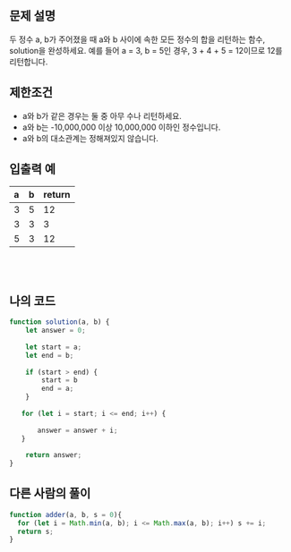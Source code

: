 ## 문제 설명

두 정수 a, b가 주어졌을 때 a와 b 사이에 속한 모든 정수의 합을 리턴하는 함수, solution을 완성하세요.
예를 들어 a = 3, b = 5인 경우, 3 + 4 + 5 = 12이므로 12를 리턴합니다.

## 제한조건

* a와 b가 같은 경우는 둘 중 아무 수나 리턴하세요.
* a와 b는 -10,000,000 이상 10,000,000 이하인 정수입니다.
* a와 b의 대소관계는 정해져있지 않습니다.

## 입출력 예

|a|b|return|
|:---|:---|:---|
|3|5|12|
|3|3|3|
|5|3|12|

<br/>
<br/>

## 나의 코드

```js
function solution(a, b) {
    let answer = 0;
    
    let start = a;
    let end = b;
   
    if (start > end) {
        start = b
        end = a;
    }
    
   for (let i = start; i <= end; i++) {
       
       answer = answer + i;
   }
    
    return answer;
}
```

## 다른 사람의 풀이

```js
function adder(a, b, s = 0){
  for (let i = Math.min(a, b); i <= Math.max(a, b); i++) s += i;
  return s;
}
```

